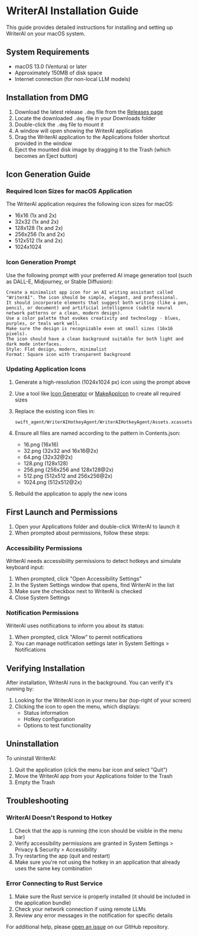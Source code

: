 # WriterAI Installation Guide

This guide provides detailed instructions for installing and setting up WriterAI on your macOS system.

## System Requirements

- macOS 13.0 (Ventura) or later
- Approximately 150MB of disk space
- Internet connection (for non-local LLM models)

## Installation from DMG

1. Download the latest release `.dmg` file from the [Releases page](https://github.com/your-username/writer-ai/releases)
2. Locate the downloaded `.dmg` file in your Downloads folder
3. Double-click the `.dmg` file to mount it
4. A window will open showing the WriterAI application
5. Drag the WriterAI application to the Applications folder shortcut provided in the window
6. Eject the mounted disk image by dragging it to the Trash (which becomes an Eject button)

## Icon Generation Guide

### Required Icon Sizes for macOS Application

The WriterAI application requires the following icon sizes for macOS:

- 16x16 (1x and 2x)
- 32x32 (1x and 2x)
- 128x128 (1x and 2x)
- 256x256 (1x and 2x)
- 512x512 (1x and 2x)
- 1024x1024

### Icon Generation Prompt

Use the following prompt with your preferred AI image generation tool (such as DALL-E, Midjourney, or Stable Diffusion):

```
Create a minimalist app icon for an AI writing assistant called "WriterAI". The icon should be simple, elegant, and professional. 
It should incorporate elements that suggest both writing (like a pen, pencil, or document) and artificial intelligence (subtle neural network patterns or a clean, modern design).
Use a color palette that evokes creativity and technology - blues, purples, or teals work well.
Make sure the design is recognizable even at small sizes (16x16 pixels).
The icon should have a clean background suitable for both light and dark mode interfaces.
Style: Flat design, modern, minimalist
Format: Square icon with transparent background
```

### Updating Application Icons

1. Generate a high-resolution (1024x1024 px) icon using the prompt above
2. Use a tool like [Icon Generator](https://appicon.co/) or [MakeAppIcon](https://makeappicon.com/) to create all required sizes
3. Replace the existing icon files in:
   ```
   swift_agent/WriterAIHotkeyAgent/WriterAIHotkeyAgent/Assets.xcassets/AppIcon.appiconset/
   ```
4. Ensure all files are named according to the pattern in Contents.json:
   - 16.png (16x16)
   - 32.png (32x32 and 16x16@2x)
   - 64.png (32x32@2x)
   - 128.png (128x128)
   - 256.png (256x256 and 128x128@2x)
   - 512.png (512x512 and 256x256@2x)
   - 1024.png (512x512@2x)

5. Rebuild the application to apply the new icons

## First Launch and Permissions

1. Open your Applications folder and double-click WriterAI to launch it
2. When prompted about permissions, follow these steps:

### Accessibility Permissions

WriterAI needs accessibility permissions to detect hotkeys and simulate keyboard input:

1. When prompted, click "Open Accessibility Settings"
2. In the System Settings window that opens, find WriterAI in the list
3. Make sure the checkbox next to WriterAI is checked
4. Close System Settings

### Notification Permissions

WriterAI uses notifications to inform you about its status:

1. When prompted, click "Allow" to permit notifications
2. You can manage notification settings later in System Settings > Notifications

## Verifying Installation

After installation, WriterAI runs in the background. You can verify it's running by:

1. Looking for the WriterAI icon in your menu bar (top-right of your screen)
2. Clicking the icon to open the menu, which displays:
   - Status information
   - Hotkey configuration
   - Options to test functionality

## Uninstallation

To uninstall WriterAI:

1. Quit the application (click the menu bar icon and select "Quit")
2. Move the WriterAI app from your Applications folder to the Trash
3. Empty the Trash

## Troubleshooting

### WriterAI Doesn't Respond to Hotkey

1. Check that the app is running (the icon should be visible in the menu bar)
2. Verify accessibility permissions are granted in System Settings > Privacy & Security > Accessibility
3. Try restarting the app (quit and restart)
4. Make sure you're not using the hotkey in an application that already uses the same key combination

### Error Connecting to Rust Service

1. Make sure the Rust service is properly installed (it should be included in the application bundle)
2. Check your network connection if using remote LLMs
3. Review any error messages in the notification for specific details

For additional help, please [open an issue](https://github.com/your-username/writer-ai/issues) on our GitHub repository.